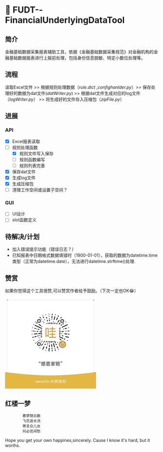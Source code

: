 # :toolbox: FUDT--FinancialUnderlyingDataTool

## 简介
金融基础数据采集报表辅助工具，依据《金融基础数据采集规范》对金融机构的金融基础数据报表进行上报前处理，包括身份信息脱敏、特定小数位处理等。

## 流程
读取Excel文件 >> 根据规则处理数据（*rule.dict* ,*confighanlder.py*）>> 保存处理好的数据为dat文件(*datWriter.py*) >> 根据dat文件生成对应的log文件（*logWriter.py*） >> 将生成好的文件存入压缩包（*zipFile.py*）

## 进展
### API
- [X] Excel报表读取
- [ ] 规则处理函数
  - [X] 规则文件写入保存
  - [ ] 规则函数编写
  - [ ] 规则列表完善 
- [X] 保存dat文件
- [x] 生成log文件
- [X] 生成压缩包
- [ ] 清理工作空间或设置子空间？
### GUI
- [ ] UI设计
- [ ] slot函数定义

## 待解决/计划
  + 加入错误提示功能（错误日志？）
  + 已知报表中日期格式数据填错时（1900-01-01），获取的数据为datetime.time类型（正常为datetime.date），无法进行datetime.strftime()处理.
 
## 赞赏
如果你觉得这个工具很赞,可以赞赏作者给予鼓励。（下次一定也OK:joy:）

<img src="donate.png">

## 红楼一梦
            春梦随云散
            飞花逐水流
            寄言众儿女
            何必觅闲愁

Hope you get your own happines,sincerely.
Cause I know it's hard, but it worths.